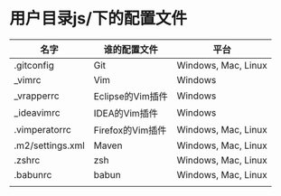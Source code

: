 # 用户目录js/下的配置文件

| 名字               | 谁的配置文件        | 平台                  |
| ---------------- | ------------- | ------------------- |
| .gitconfig       | Git           | Windows, Mac, Linux |
| _vimrc           | Vim           | Windows             |
| _vrapperrc       | Eclipse的Vim插件 | Windows             |
| _ideavimrc       | IDEA的Vim插件    | Windows             |
| .vimperatorrc    | Firefox的Vim插件 | Windows, Mac, Linux |
| .m2/settings.xml | Maven         | Windows, Mac, Linux |
| .zshrc           | zsh           | Windows, Mac, Linux |
| .babunrc         | babun         | Windows, Mac, Linux |
|                  |               |                     |




